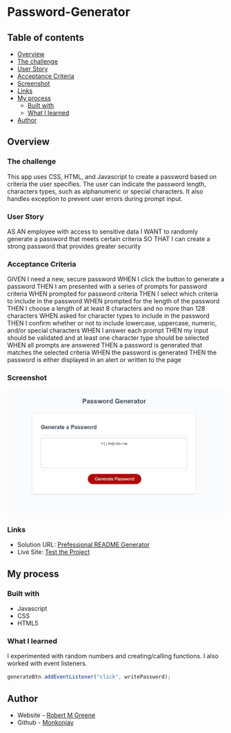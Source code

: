 # Password-Generator

## Table of contents

- [Overview](#overview)
 - [The challenge](#the-challenge)
  - [User Story](#user-story)
  - [Acceptance Criteria](#acceptance-criteria)
  - [Screenshot](#screenshot)
  - [Links](#links)
- [My process](#my-process)
  - [Built with](#built-with)
  - [What I learned](#what-i-learned)
- [Author](#author)



## Overview

### The challenge

This app uses CSS, HTML, and Javascript to create a password based on criteria the user specifies. The user can indicate the password length, characters types, such as alphanumeric or special characters. It also handles exception to prevent user errors during prompt input.

### User Story

AS AN employee with access to sensitive data
I WANT to randomly generate a password that meets certain criteria
SO THAT I can create a strong password that provides greater security

### Acceptance Criteria

GIVEN I need a new, secure password
WHEN I click the button to generate a password
THEN I am presented with a series of prompts for password criteria
WHEN prompted for password criteria
THEN I select which criteria to include in the password
WHEN prompted for the length of the password
THEN I choose a length of at least 8 characters and no more than 128 characters
WHEN asked for character types to include in the password
THEN I confirm whether or not to include lowercase, uppercase, numeric, and/or special characters
WHEN I answer each prompt
THEN my input should be validated and at least one character type should be selected
WHEN all prompts are answered
THEN a password is generated that matches the selected criteria
WHEN the password is generated
THEN the password is either displayed in an alert or written to the page

### Screenshot

![](./Assets/screenshot.png)

### Links

- Solution URL: [Prefessional README Generator](https://github.com/Monkonjay/Password-Generator.git)
- Live Site: [Test the Project](https://monkonjay.github.io/Password-Generator/)

## My process

### Built with

- Javascript
- CSS
- HTML5


### What I learned

I experimented with random numbers and creating/calling functions. I also worked with event listeners.  


```Javascript
generateBtn.addEventListener("click", writePassword);
```


## Author

- Website - [Robert M Greene]( https://monkonjay.github.io/Portforlio-Page/)
- Github - [Monkonjay](https://github.com/Monkonjay)




